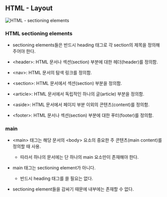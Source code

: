 ## HTML - Layout


![HTML - sectioning elements](https://www.w3schools.com/html/img_sem_elements.gif)


### HTML sectioning elements

- sectioning elements들은 반드시 heading 태그로 각 section의 제목을 정의해 주어야 한다.

- &lt;header&gt;: HTML 문서나 섹션(section) 부분에 대한 헤더(header)를 정의함.

- &lt;nav&gt;: HTML 문서의 탐색 링크를 정의함.

- &lt;section&gt;: HTML 문서에서 섹션(section) 부분을 정의함.

- &lt;article&gt;: HTML 문서에서 독립적인 하나의 글(article) 부분을 정의함.

- &lt;aside&gt;: HTML 문서에서 페이지 부분 이외의 콘텐츠(content)를 정의함. 

- &lt;footer&gt;: HTML 문서나 섹션(section) 부분에 대한 푸터(footer)를 정의함.

### main

- &lt;main&gt; 태그는 해당 문서의 &lt;body&gt; 요소의 중요한 주 콘텐츠(main content)를 정의할 때 사용.
    - 따라서 하나의 문서에는 단 하나의 main 요소만이 존재해야 한다.

- main 태그는 sectioning element가 아니다.
    
    - 반드시 heading 태그를 쓸 필요는 없다.

- sectioning element들을 감싸기 때문에 내부에는 존재할 수 없다.
        